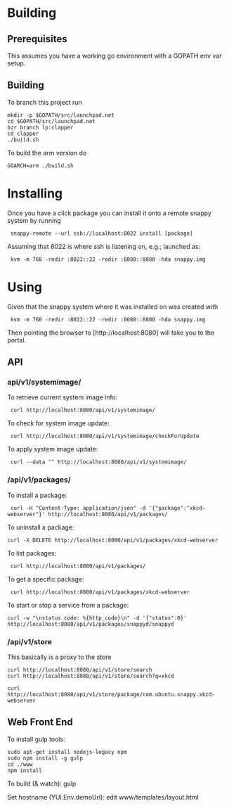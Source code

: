 # Building

## Prerequisites

This assumes you have a working go environment with a GOPATH env var setup.

## Building

To branch this project run

    mkdir -p $GOPATH/src/launchpad.net
    cd $GOPATH/src/launchpad.net
    bzr branch lp:clapper
    cd clapper
    ./build.sh

To build the arm version do

    GOARCH=arm ./build.sh

# Installing

Once you have a click package you can install it onto a remote snappy system
by running

     snappy-remote --url ssh://localhost:8022 install [package]

Assuming that 8022 is where ssh is listening on, e.g.; launched as:

     kvm -m 768 -redir :8022::22 -redir :8080::8080 -hda snappy.img

# Using

Given that the snappy system where it was installed on was created with

     kvm -m 768 -redir :8022::22 -redir :8080::8080 -hda snappy.img

Then pointing the browser to [http://localhost:8080] will take you to the
portal.

## API

### api/v1/systemimage/

To retrieve current system image info:

     curl http://localhost:8080/api/v1/systemimage/

To check for system image update:

     curl http://localhost:8080/api/v1/systemimage/checkForUpdate

To apply system image update:

     curl --data "" http://localhost:8080/api/v1/systemimage/

### /api/v1/packages/

To install a package:

     curl -H "Content-Type: application/json" -d '{"package":"xkcd-webserver"}' http://localhost:8080/api/v1/packages/

To uninstall a package:

    curl -X DELETE http://localhost:8080/api/v1/packages/xkcd-webserver

To list packages:

     curl http://localhost:8080/api/v1/packages/

To get a specific package:

     curl http://localhost:8080/api/v1/packages/xkcd-webserver

To start or stop a service from a package:

    curl -w "\nstatus code: %{http_code}\n" -d '{"status":0}' http://localhost:8080/api/v1/packages/snappyd/snappyd

### /api/v1/store

This basically is a proxy to the store

    curl http://localhost:8080/api/v1/store/search
    curl http://localhost:8080/api/v1/store/search?q=xkcd

    curl http://localhost:8080/api/v1/store/package/com.ubuntu.snappy.xkcd-webserver

## Web Front End

To install gulp tools:

    sudo apt-get install nodejs-legacy npm
    sudo npm install -g gulp
    cd ./www
    npm install

To build (& watch):
    gulp

Set hostname (YUI.Env.demoUrl):
    edit www/templates/layout.html
